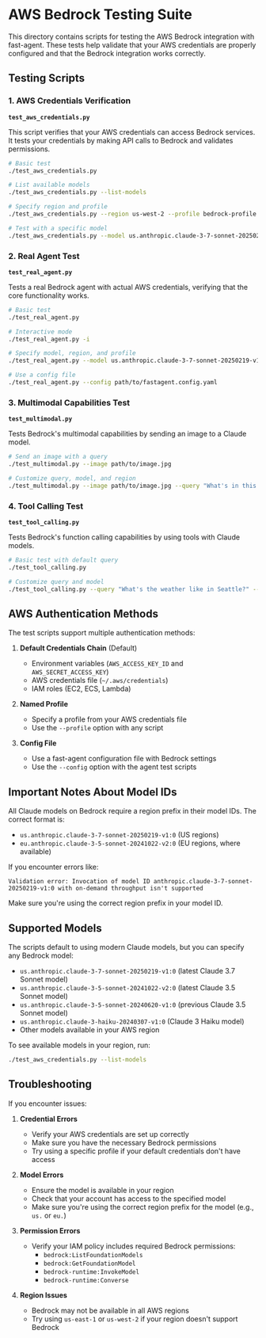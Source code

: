 # AWS Bedrock Testing Suite

This directory contains scripts for testing the AWS Bedrock integration with fast-agent. These tests help validate that your AWS credentials are properly configured and that the Bedrock integration works correctly.

## Testing Scripts

### 1. AWS Credentials Verification

**`test_aws_credentials.py`**

This script verifies that your AWS credentials can access Bedrock services. It tests your credentials by making API calls to Bedrock and validates permissions.

```bash
# Basic test
./test_aws_credentials.py

# List available models
./test_aws_credentials.py --list-models

# Specify region and profile
./test_aws_credentials.py --region us-west-2 --profile bedrock-profile

# Test with a specific model
./test_aws_credentials.py --model us.anthropic.claude-3-7-sonnet-20250219-v1:0
```

### 2. Real Agent Test

**`test_real_agent.py`**

Tests a real Bedrock agent with actual AWS credentials, verifying that the core functionality works.

```bash
# Basic test
./test_real_agent.py

# Interactive mode
./test_real_agent.py -i

# Specify model, region, and profile
./test_real_agent.py --model us.anthropic.claude-3-7-sonnet-20250219-v1:0 --region us-west-2 --profile bedrock-profile

# Use a config file
./test_real_agent.py --config path/to/fastagent.config.yaml
```

### 3. Multimodal Capabilities Test

**`test_multimodal.py`**

Tests Bedrock's multimodal capabilities by sending an image to a Claude model.

```bash
# Send an image with a query
./test_multimodal.py --image path/to/image.jpg

# Customize query, model, and region
./test_multimodal.py --image path/to/image.jpg --query "What's in this image?" --model us.anthropic.claude-3-7-sonnet-20250219-v1:0 --region us-west-2
```

### 4. Tool Calling Test

**`test_tool_calling.py`**

Tests Bedrock's function calling capabilities by using tools with Claude models.

```bash
# Basic test with default query
./test_tool_calling.py

# Customize query and model
./test_tool_calling.py --query "What's the weather like in Seattle?" --model us.anthropic.claude-3-7-sonnet-20250219-v1:0
```

## AWS Authentication Methods

The test scripts support multiple authentication methods:

1. **Default Credentials Chain** (Default)
   - Environment variables (`AWS_ACCESS_KEY_ID` and `AWS_SECRET_ACCESS_KEY`)
   - AWS credentials file (`~/.aws/credentials`)
   - IAM roles (EC2, ECS, Lambda)

2. **Named Profile**
   - Specify a profile from your AWS credentials file
   - Use the `--profile` option with any script

3. **Config File**
   - Use a fast-agent configuration file with Bedrock settings
   - Use the `--config` option with the agent test scripts

## Important Notes About Model IDs

All Claude models on Bedrock require a region prefix in their model IDs. The correct format is:

- `us.anthropic.claude-3-7-sonnet-20250219-v1:0` (US regions)
- `eu.anthropic.claude-3-5-sonnet-20241022-v2:0` (EU regions, where available)

If you encounter errors like:
```
Validation error: Invocation of model ID anthropic.claude-3-7-sonnet-20250219-v1:0 with on-demand throughput isn't supported
```

Make sure you're using the correct region prefix in your model ID.

## Supported Models

The scripts default to using modern Claude models, but you can specify any Bedrock model:

- `us.anthropic.claude-3-7-sonnet-20250219-v1:0` (latest Claude 3.7 Sonnet model)
- `us.anthropic.claude-3-5-sonnet-20241022-v2:0` (latest Claude 3.5 Sonnet model)
- `us.anthropic.claude-3-5-sonnet-20240620-v1:0` (previous Claude 3.5 Sonnet model)
- `us.anthropic.claude-3-haiku-20240307-v1:0` (Claude 3 Haiku model)
- Other models available in your AWS region

To see available models in your region, run:
```bash
./test_aws_credentials.py --list-models
```

## Troubleshooting

If you encounter issues:

1. **Credential Errors**
   - Verify your AWS credentials are set up correctly
   - Make sure you have the necessary Bedrock permissions
   - Try using a specific profile if your default credentials don't have access

2. **Model Errors**
   - Ensure the model is available in your region
   - Check that your account has access to the specified model
   - Make sure you're using the correct region prefix for the model (e.g., `us.` or `eu.`)

3. **Permission Errors**
   - Verify your IAM policy includes required Bedrock permissions:
     - `bedrock:ListFoundationModels`
     - `bedrock:GetFoundationModel`
     - `bedrock-runtime:InvokeModel`
     - `bedrock-runtime:Converse`

4. **Region Issues**
   - Bedrock may not be available in all AWS regions
   - Try using `us-east-1` or `us-west-2` if your region doesn't support Bedrock